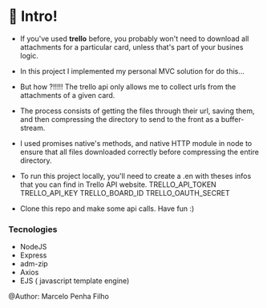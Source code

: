 # **:man: Intro**!

- If you've used **trello** before, you probably won't need to download all attachments for a particular card, unless that's part of your busines logic.

- In this project I implemented my personal MVC solution for do this...

- But how ?!!!!! The trello api only allows me to collect urls from the attachments of a given card.

- The process consists of getting the files through their url, saving them, and then compressing the directory to send to the front as a buffer-stream.
- I used promises native's methods, and native HTTP module in node to ensure that all files downloaded correctly before compressing the entire directory. 

- To run this project locally, you'll need to create a .en with theses infos that you can find in Trello API website.
  TRELLO_API_TOKEN
  TRELLO_API_KEY
  TRELLO_BOARD_ID
  TRELLO_OAUTH_SECRET
- Clone this repo and make some api calls. Have fun :)



### Tecnologies
- NodeJS
- Express
- adm-zip
- Axios
- EJS ( javascript template engine)

@Author: Marcelo Penha Filho

